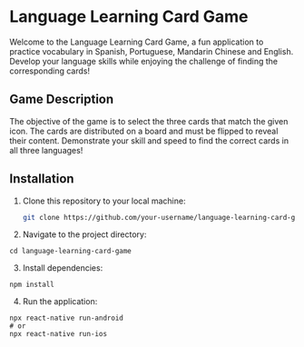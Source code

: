 # Language Learning Card Game

Welcome to the Language Learning Card Game, a fun application to practice vocabulary in Spanish, Portuguese, Mandarin Chinese and English. Develop your language skills while enjoying the challenge of finding the corresponding cards!

## Game Description

The objective of the game is to select the three cards that match the given icon. The cards are distributed on a board and must be flipped to reveal their content. Demonstrate your skill and speed to find the correct cards in all three languages!

## Installation

1. Clone this repository to your local machine:

   ```bash
   git clone https://github.com/your-username/language-learning-card-game.git
   ```

2. Navigate to the project directory:

```
cd language-learning-card-game
```

3. Install dependencies:

```
npm install
```

4. Run the application:

```
npx react-native run-android
# or
npx react-native run-ios
```
